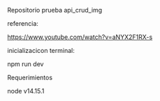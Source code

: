 Repositorio prueba api_crud_img

referencia: 

https://www.youtube.com/watch?v=aNYX2F1RX-s

inicializacicon terminal: 

npm run dev

Requerimientos 

node v14.15.1